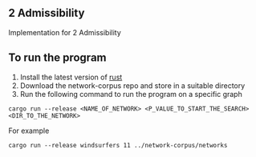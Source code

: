 ## 2 Admissibility

Implementation for 2 Admissibility


## To run the program

1. Install the latest version of [rust](https://www.rust-lang.org/tools/install)
2. Download the network-corpus repo and store in a suitable directory
3. Run the following command to run the program on a specific graph
```
cargo run --release <NAME_OF_NETWORK> <P_VALUE_TO_START_THE_SEARCH> <DIR_TO_THE_NETWORK>
```
For example
```
cargo run --release windsurfers 11 ../network-corpus/networks
```
